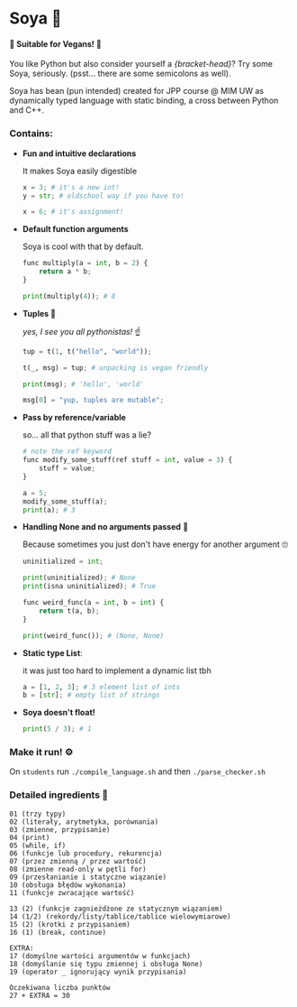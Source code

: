 # Soya 🌱
#### 💚 Suitable for Vegans! 💚

You like Python but also consider yourself a *{bracket-head}*? Try some Soya, seriously.  (psst... there are some semicolons as well).

Soya has bean (pun intended) created for JPP course @ MIM UW as dynamically typed language with static binding, a cross between Python and C++. 

### Contains:

- **Fun and intuitive declarations**

  It makes Soya easily digestible

  ```PYTHON
  x = 3; # it's a new int!
  y = str; # oldschool way if you have to!
  
  x = 6; # it's assignment!
  ```


- **Default function arguments**

  Soya is cool with that by default.
  
  ```python
  func multiply(a = int, b = 2) {
      return a * b;
  }
  
  print(multiply(4)); # 8
  ```


- **Tuples :snake:** 

  *yes, I see you all pythonistas!* :point_up:

  ```python
  tup = t(1, t("hello", "world"));
  
  t(_, msg) = tup; # unpacking is vegan friendly
  
  print(msg); # 'hello', 'world'
  
  msg[0] = "yup, tuples are mutable";
  ```

- **Pass by reference/variable**

  so... all that python stuff was a lie?

  ```python
  # note the ref keyword
  func modify_some_stuff(ref stuff = int, value = 3) {
      stuff = value;
  }
  
  a = 5;
  modify_some_stuff(a);
  print(a); # 3
  ```

- **Handling None and no arguments passed** :ghost:

  Because sometimes you just don't have energy for another argument :roll_eyes:

   ```python
   uninitialized = int;
   
   print(uninitialized); # None
   print(isna uninitialized); # True
   
   func weird_func(a = int, b = int) {
       return t(a, b);
   }
   
   print(weird_func()); # (None, None)
   ```

- **Static type List**:

  it was just too hard to implement a dynamic list tbh

  ```python
  a = [1, 2, 3]; # 3 element list of ints
  b = [str]; # empty list of strings
  ```

- **Soya doesn't float!**

  ```python
  print(5 / 3); # 1
  ```



### Make it run! :gear:

On `students` run `./compile_language.sh` and then `./parse_checker.sh` 


### Detailed ingredients :notebook:

```
01 (trzy typy)
02 (literały, arytmetyka, porównania)
03 (zmienne, przypisanie)
04 (print)
05 (while, if)
06 (funkcje lub procedury, rekurencja)
07 (przez zmienną / przez wartość)
08 (zmienne read-only w pętli for)
09 (przesłanianie i statyczne wiązanie)
10 (obsługa błędów wykonania)
11 (funkcje zwracające wartość)

13 (2) (funkcje zagnieżdżone ze statycznym wiązaniem)
14 (1/2) (rekordy/listy/tablice/tablice wielowymiarowe)
15 (2) (krotki z przypisaniem)
16 (1) (break, continue)

EXTRA:
17 (domyślne wartości argumentów w funkcjach)
18 (domyślanie się typu zmiennej i obsługa None)
19 (operator _ ignorujący wynik przypisania)

Oczekiwana liczba punktów
27 + EXTRA = 30
```



